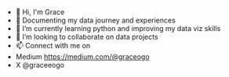 - 👋 Hi, I'm Grace
- 👀 Documenting my data journey and experiences
- 🌱 I’m currently learning python and improving my data viz skills
- 💞️ I’m looking to collaborate on data projects
- 📫 Connect with me on
- Medium https://medium.com/@graceogo
- X @graceeogo



<!---
GraceWemembu/GraceWemembu is a ✨ special ✨ repository because its `README.md` (this file) appears on your GitHub profile.
You can click the Preview link to take a look at your changes.
--->
